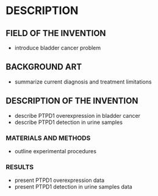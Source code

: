 # DESCRIPTION

## FIELD OF THE INVENTION

- introduce bladder cancer problem

## BACKGROUND ART

- summarize current diagnosis and treatment limitations

## DESCRIPTION OF THE INVENTION

- describe PTPD1 overexpression in bladder cancer
- describe PTPD1 detection in urine samples

### MATERIALS AND METHODS

- outline experimental procedures

### RESULTS

- present PTPD1 overexpression data
- present PTPD1 detection in urine samples data

